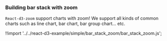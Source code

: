 ### Building bar stack with zoom

`React-d3-zoom` support charts with zoom! We support all kinds of common charts such as line chart, bar chart, bar group chart... etc.


<div id="data_zoom_bar_stack" class="demo home-right"></div>
<script src="/react-d3-example/dist/simple/min/bar_stack_zoom.min.js"></script>

!!import '../../react-d3-example/simple/bar_stack_zoom/bar_stack_zoom.js';

